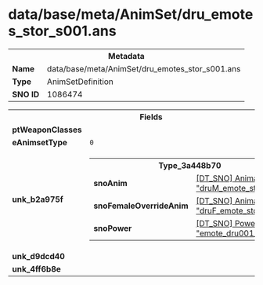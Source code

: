 <h1>data/base/meta/AnimSet/dru_emotes_stor_s001.ans</h1><table><tr><th colspan="100%">Metadata</th></tr><tr><td><b>Name</b></td><td>data/base/meta/AnimSet/dru_emotes_stor_s001.ans</td></tr><tr><td><b>Type</b></td><td>AnimSetDefinition</td></tr><tr><td><b>SNO ID</b></td><td>1086474</td></tr></table>

<table><tr><th colspan="100%">Fields</th></tr><tr><td><b>ptWeaponClasses</b></td><td></td></tr><tr><td><b>eAnimsetType</b></td><td><code>0</code></td></tr><tr><td><b>unk_b2a975f</b></td><td><table><tr><th colspan="100%">Type_3a448b70</th></tr><tr><td><b>snoAnim</b></td><td><a href="..\Anim\druM_emote_stor_001.ani">[DT_SNO] Animation: "druM_emote_stor_001"</a></td></tr><tr><td><b>snoFemaleOverrideAnim</b></td><td><a href="..\Anim\druF_emote_stor_001.ani">[DT_SNO] Animation: "druF_emote_stor_001"</a></td></tr><tr><td><b>snoPower</b></td><td><a href="..\Power\emote_dru001_stor.pow">[DT_SNO] Power: "emote_dru001_stor"</a></td></tr></table>


</td></tr><tr><td><b>unk_d9dcd40</b></td><td></td></tr><tr><td><b>unk_4ff6b8e</b></td><td></td></tr></table>

